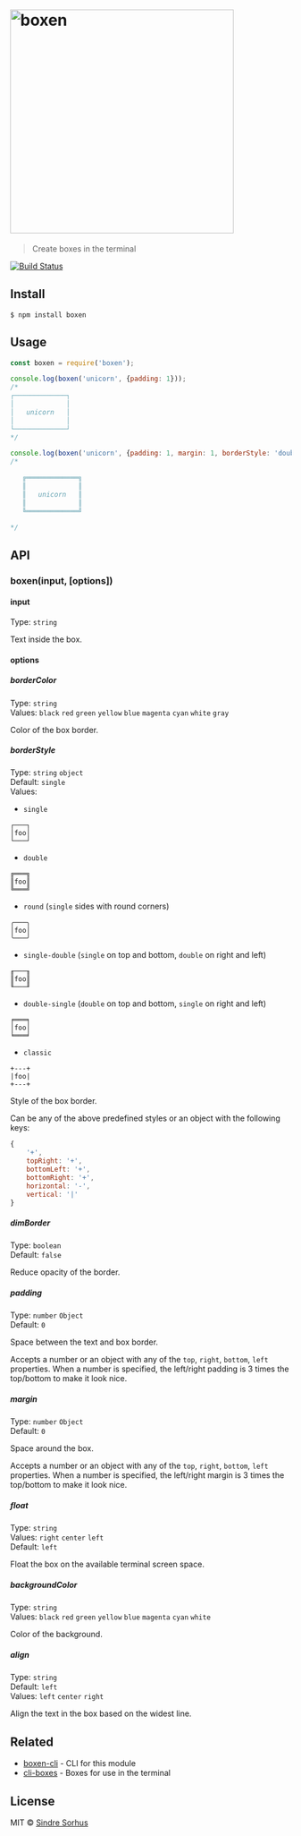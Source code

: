 # <img src="screenshot.png" width="400" alt="boxen">

> Create boxes in the terminal

[![Build Status](https://travis-ci.org/sindresorhus/boxen.svg?branch=master)](https://travis-ci.org/sindresorhus/boxen)


## Install

```
$ npm install boxen
```


## Usage

```js
const boxen = require('boxen');

console.log(boxen('unicorn', {padding: 1}));
/*
┌─────────────┐
│             │
│   unicorn   │
│             │
└─────────────┘
*/

console.log(boxen('unicorn', {padding: 1, margin: 1, borderStyle: 'double'}));
/*

   ╔═════════════╗
   ║             ║
   ║   unicorn   ║
   ║             ║
   ╚═════════════╝

*/
```


## API

### boxen(input, [options])

#### input

Type: `string`

Text inside the box.

#### options

##### borderColor

Type: `string`<br>
Values: `black` `red` `green` `yellow` `blue` `magenta` `cyan` `white` `gray`

Color of the box border.

##### borderStyle

Type: `string` `object`<br>
Default: `single`<br>
Values:
- `single`
```
┌───┐
│foo│
└───┘
```
- `double`
```
╔═══╗
║foo║
╚═══╝
```
- `round` (`single` sides with round corners)
```
╭───╮
│foo│
╰───╯
```
- `single-double` (`single` on top and bottom, `double` on right and left)
```
╓───╖
║foo║
╙───╜
```
- `double-single` (`double` on top and bottom, `single` on right and left)
```
╒═══╕
│foo│
╘═══╛
```
- `classic`
```
+---+
|foo|
+---+
```

Style of the box border.

Can be any of the above predefined styles or an object with the following keys:

```js
{
	'+',
	topRight: '+',
	bottomLeft: '+',
	bottomRight: '+',
	horizontal: '-',
	vertical: '|'
}
```

##### dimBorder

Type: `boolean`<br>
Default: `false`

Reduce opacity of the border.

##### padding

Type: `number` `Object`<br>
Default: `0`

Space between the text and box border.

Accepts a number or an object with any of the `top`, `right`, `bottom`, `left` properties. When a number is specified, the left/right padding is 3 times the top/bottom to make it look nice.

##### margin

Type: `number` `Object`<br>
Default: `0`

Space around the box.

Accepts a number or an object with any of the `top`, `right`, `bottom`, `left` properties. When a number is specified, the left/right margin is 3 times the top/bottom to make it look nice.

##### float

Type: `string`<br>
Values: `right` `center` `left`<br>
Default: `left`

Float the box on the available terminal screen space.

##### backgroundColor

Type: `string`<br>
Values: `black` `red` `green` `yellow` `blue` `magenta` `cyan` `white`

Color of the background.

##### align

Type: `string`<br>
Default: `left`<br>
Values: `left` `center` `right`

Align the text in the box based on the widest line.


## Related

- [boxen-cli](https://github.com/sindresorhus/boxen-cli) - CLI for this module
- [cli-boxes](https://github.com/sindresorhus/cli-boxes) - Boxes for use in the terminal


## License

MIT © [Sindre Sorhus](https://sindresorhus.com)
